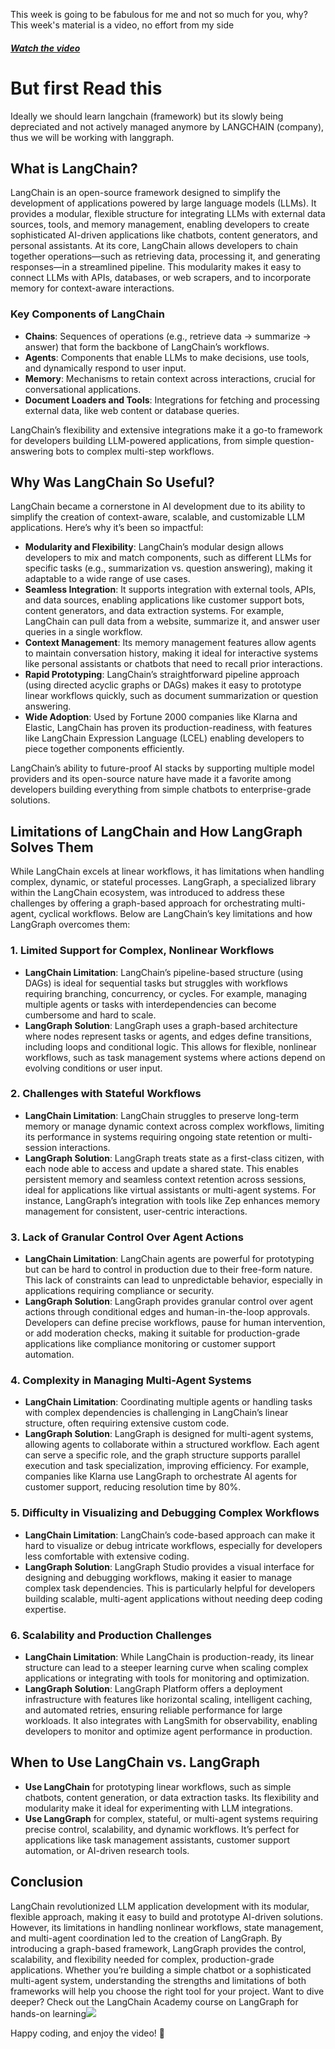 This week is going to be fabulous for me and not so much for you, why?
This week's material is a video, no effort from my side 

##### [Watch the video](https://youtu.be/jGg_1h0qzaM?si=cV_ZdddqF9RxjDjJ)

# But first Read this

Ideally we should learn langchain (framework) but its slowly being depreciated and not actively managed anymore by LANGCHAIN (company), thus we will be working with langgraph.

## What is LangChain?

LangChain is an open-source framework designed to simplify the development of applications powered by large language models (LLMs). It provides a modular, flexible structure for integrating LLMs with external data sources, tools, and memory management, enabling developers to create sophisticated AI-driven applications like chatbots, content generators, and personal assistants. At its core, LangChain allows developers to chain together operations—such as retrieving data, processing it, and generating responses—in a streamlined pipeline. This modularity makes it easy to connect LLMs with APIs, databases, or web scrapers, and to incorporate memory for context-aware interactions.[](https://python.langchain.com/docs/introduction/)[](https://medium.com/%40tahirbalarabe2/%25EF%25B8%258Flangchain-vs-langgraph-a-comparative-analysis-ce7749a80d9c)

### Key Components of LangChain
- **Chains**: Sequences of operations (e.g., retrieve data → summarize → answer) that form the backbone of LangChain’s workflows.
- **Agents**: Components that enable LLMs to make decisions, use tools, and dynamically respond to user input.
- **Memory**: Mechanisms to retain context across interactions, crucial for conversational applications.
- **Document Loaders and Tools**: Integrations for fetching and processing external data, like web content or database queries.

LangChain’s flexibility and extensive integrations make it a go-to framework for developers building LLM-powered applications, from simple question-answering bots to complex multi-step workflows.[](https://oxylabs.io/blog/langgraph-vs-langchain)

## Why Was LangChain So Useful?

LangChain became a cornerstone in AI development due to its ability to simplify the creation of context-aware, scalable, and customizable LLM applications. Here’s why it’s been so impactful:

- **Modularity and Flexibility**: LangChain’s modular design allows developers to mix and match components, such as different LLMs for specific tasks (e.g., summarization vs. question answering), making it adaptable to a wide range of use cases.[](https://www.curotec.com/insights/langchain-vs-langgraph-framework-comparison/)
- **Seamless Integration**: It supports integration with external tools, APIs, and data sources, enabling applications like customer support bots, content generators, and data extraction systems. For example, LangChain can pull data from a website, summarize it, and answer user queries in a single workflow.[](https://medium.com/%40tahirbalarabe2/%25EF%25B8%258Flangchain-vs-langgraph-a-comparative-analysis-ce7749a80d9c)[](https://oxylabs.io/blog/langgraph-vs-langchain)
- **Context Management**: Its memory management features allow agents to maintain conversation history, making it ideal for interactive systems like personal assistants or chatbots that need to recall prior interactions.[](https://oxylabs.io/blog/langgraph-vs-langchain)
- **Rapid Prototyping**: LangChain’s straightforward pipeline approach (using directed acyclic graphs or DAGs) makes it easy to prototype linear workflows quickly, such as document summarization or question answering.[](https://www.projectpro.io/article/langchain-vs-langgraph/1123)
- **Wide Adoption**: Used by Fortune 2000 companies like Klarna and Elastic, LangChain has proven its production-readiness, with features like LangChain Expression Language (LCEL) enabling developers to piece together components efficiently.[](https://www.langchain.com/langchain)[](https://www.langchain.com/built-with-langgraph)

LangChain’s ability to future-proof AI stacks by supporting multiple model providers and its open-source nature have made it a favorite among developers building everything from simple chatbots to enterprise-grade solutions.

## Limitations of LangChain and How LangGraph Solves Them

While LangChain excels at linear workflows, it has limitations when handling complex, dynamic, or stateful processes. LangGraph, a specialized library within the LangChain ecosystem, was introduced to address these challenges by offering a graph-based approach for orchestrating multi-agent, cyclical workflows. Below are LangChain’s key limitations and how LangGraph overcomes them:

### 1. **Limited Support for Complex, Nonlinear Workflows**
   - **LangChain Limitation**: LangChain’s pipeline-based structure (using DAGs) is ideal for sequential tasks but struggles with workflows requiring branching, concurrency, or cycles. For example, managing multiple agents or tasks with interdependencies can become cumbersome and hard to scale.[](https://www.projectpro.io/article/langchain-vs-langgraph/1123)
   - **LangGraph Solution**: LangGraph uses a graph-based architecture where nodes represent tasks or agents, and edges define transitions, including loops and conditional logic. This allows for flexible, nonlinear workflows, such as task management systems where actions depend on evolving conditions or user input.[](https://medium.com/%40tahirbalarabe2/%25EF%25B8%258Flangchain-vs-langgraph-a-comparative-analysis-ce7749a80d9c)[](https://cobusgreyling.medium.com/langgraph-from-langchain-explained-in-simple-terms-f7cd0c12cdbf)

### 2. **Challenges with Stateful Workflows**
   - **LangChain Limitation**: LangChain struggles to preserve long-term memory or manage dynamic context across complex workflows, limiting its performance in systems requiring ongoing state retention or multi-session interactions.[](https://www.projectpro.io/article/langchain-vs-langgraph/1123)
   - **LangGraph Solution**: LangGraph treats state as a first-class citizen, with each node able to access and update a shared state. This enables persistent memory and seamless context retention across sessions, ideal for applications like virtual assistants or multi-agent systems. For instance, LangGraph’s integration with tools like Zep enhances memory management for consistent, user-centric interactions.[](https://www.getzep.com/ai-agents/langchain-agents-langgraph)[](https://www.projectpro.io/article/langchain-vs-langgraph/1123)

### 3. **Lack of Granular Control Over Agent Actions**
   - **LangChain Limitation**: LangChain agents are powerful for prototyping but can be hard to control in production due to their free-form nature. This lack of constraints can lead to unpredictable behavior, especially in applications requiring compliance or security.[](https://www.softgrade.org/langchain-agents-vs-langgraph/)
   - **LangGraph Solution**: LangGraph provides granular control over agent actions through conditional edges and human-in-the-loop approvals. Developers can define precise workflows, pause for human intervention, or add moderation checks, making it suitable for production-grade applications like compliance monitoring or customer support automation.[](https://www.softgrade.org/langchain-agents-vs-langgraph/)[](https://orq.ai/blog/langchain-vs-langgraph)

### 4. **Complexity in Managing Multi-Agent Systems**
   - **LangChain Limitation**: Coordinating multiple agents or handling tasks with complex dependencies is challenging in LangChain’s linear structure, often requiring extensive custom code.[](https://www.curotec.com/insights/langchain-vs-langgraph-framework-comparison/)
   - **LangGraph Solution**: LangGraph is designed for multi-agent systems, allowing agents to collaborate within a structured workflow. Each agent can serve a specific role, and the graph structure supports parallel execution and task specialization, improving efficiency. For example, companies like Klarna use LangGraph to orchestrate AI agents for customer support, reducing resolution time by 80%.[](https://www.curotec.com/insights/langchain-vs-langgraph-framework-comparison/)[](https://www.langchain.com/built-with-langgraph)

### 5. **Difficulty in Visualizing and Debugging Complex Workflows**
   - **LangChain Limitation**: LangChain’s code-based approach can make it hard to visualize or debug intricate workflows, especially for developers less comfortable with extensive coding.[](https://blog.blockmagnates.com/langchain-vs-langgraph-a-comprehensive-comparison-of-language-model-frameworks-ec8a88785c6d?gi=a5a512cb7521)
   - **LangGraph Solution**: LangGraph Studio provides a visual interface for designing and debugging workflows, making it easier to manage complex task dependencies. This is particularly helpful for developers building scalable, multi-agent applications without needing deep coding expertise.[](https://oxylabs.io/blog/langgraph-vs-langchain)[](https://blog.blockmagnates.com/langchain-vs-langgraph-a-comprehensive-comparison-of-language-model-frameworks-ec8a88785c6d?gi=a5a512cb7521)

### 6. **Scalability and Production Challenges**
   - **LangChain Limitation**: While LangChain is production-ready, its linear structure can lead to a steeper learning curve when scaling complex applications or integrating with tools for monitoring and optimization.[](https://orq.ai/blog/langchain-vs-langgraph)
   - **LangGraph Solution**: LangGraph Platform offers a deployment infrastructure with features like horizontal scaling, intelligent caching, and automated retries, ensuring reliable performance for large workloads. It also integrates with LangSmith for observability, enabling developers to monitor and optimize agent performance in production.[](https://langchain-ai.github.io/langgraph/)[](https://www.langchain.com/langgraph-platform)

## When to Use LangChain vs. LangGraph

- **Use LangChain** for prototyping linear workflows, such as simple chatbots, content generation, or data extraction tasks. Its flexibility and modularity make it ideal for experimenting with LLM integrations.[](https://www.projectpro.io/article/langchain-vs-langgraph/1123)
- **Use LangGraph** for complex, stateful, or multi-agent systems requiring precise control, scalability, and dynamic workflows. It’s perfect for applications like task management assistants, customer support automation, or AI-driven research tools.[](https://orq.ai/blog/langchain-vs-langgraph)

## Conclusion

LangChain revolutionized LLM application development with its modular, flexible approach, making it easy to build and prototype AI-driven solutions. However, its limitations in handling nonlinear workflows, state management, and multi-agent coordination led to the creation of LangGraph. By introducing a graph-based framework, LangGraph provides the control, scalability, and flexibility needed for complex, production-grade applications. Whether you’re building a simple chatbot or a sophisticated multi-agent system, understanding the strengths and limitations of both frameworks will help you choose the right tool for your project. Want to dive deeper? Check out the LangChain Academy course on LangGraph for hands-on learning![](https://www.langchain.com/langgraph)

Happy coding, and enjoy the video! 🚀
